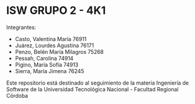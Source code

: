 # ISW GRUPO 2 - 4K1 

Integrantes:
  - Casto, Valentina María      76911
  - Juárez, Lourdes Agustina    76171
  - Penzo, Belén María Milagros 75268
  - Pessah, Carolina            74914
  - Pigino, María Sofía         74913
  - Sierra, María Jimena        76245
  
Este repositorio está destinado al seguimiento de la materia Ingeniería de Software de la Universidad Tecnológica Nacional - Facultad Regional Córdoba
